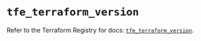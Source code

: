 # `tfe_terraform_version`

Refer to the Terraform Registry for docs: [`tfe_terraform_version`](https://registry.terraform.io/providers/hashicorp/tfe/0.66.0/docs/resources/terraform_version).
